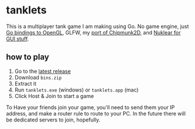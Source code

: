 # tanklets

This is a multiplayer tank game I am making using Go. No game engine, just [Go bindings to OpenGL](https://github.com/go-gl), GLFW, my [port of Chipmunk2D](https://github.com/jakecoffman/cp), and [Nuklear for GUI stuff](https://github.com/golang-ui/nuklear).

## how to play

1. Go to the [latest release](https://github.com/jakecoffman/tanklets/releases/latest)
1. Download `bins.zip`
1. Extract it
1. Run `tanklets.exe` (windows) or `tanklets.app` (mac)
1. Click Host & Join to start a game

To Have your friends join your game, you'll need to send them your IP address, and make a router rule to route to your PC.
In the future there will be dedicated servers to join, hopefully.
